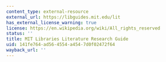 ```yaml
---
content_type: external-resource
external_url: https://libguides.mit.edu/lit
has_external_license_warning: true
license: https://en.wikipedia.org/wiki/All_rights_reserved
status: ''
title: MIT Libraries Literature Research Guide
uid: 141fe764-ad56-4554-a454-7d0f02472f64
wayback_url: ''
---
```

